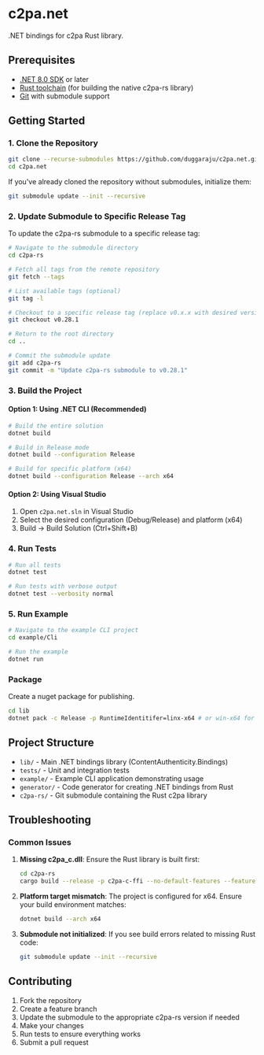 # c2pa.net

.NET bindings for c2pa Rust library.

## Prerequisites

- [.NET 8.0 SDK](https://dotnet.microsoft.com/download/dotnet/8.0) or later
- [Rust toolchain](https://rustup.rs/) (for building the native c2pa-rs library)
- [Git](https://git-scm.com/) with submodule support

## Getting Started

### 1. Clone the Repository

```bash
git clone --recurse-submodules https://github.com/duggaraju/c2pa.net.git
cd c2pa.net
```

If you've already cloned the repository without submodules, initialize them:

```bash
git submodule update --init --recursive
```

### 2. Update Submodule to Specific Release Tag

To update the c2pa-rs submodule to a specific release tag:

```bash
# Navigate to the submodule directory
cd c2pa-rs

# Fetch all tags from the remote repository
git fetch --tags

# List available tags (optional)
git tag -l

# Checkout to a specific release tag (replace v0.x.x with desired version)
git checkout v0.28.1

# Return to the root directory
cd ..

# Commit the submodule update
git add c2pa-rs
git commit -m "Update c2pa-rs submodule to v0.28.1"
```

### 3. Build the Project

#### Option 1: Using .NET CLI (Recommended)

```bash
# Build the entire solution
dotnet build

# Build in Release mode
dotnet build --configuration Release

# Build for specific platform (x64)
dotnet build --configuration Release --arch x64
```

#### Option 2: Using Visual Studio

1. Open `c2pa.net.sln` in Visual Studio
2. Select the desired configuration (Debug/Release) and platform (x64)
3. Build → Build Solution (Ctrl+Shift+B)

### 4. Run Tests

```bash
# Run all tests
dotnet test

# Run tests with verbose output
dotnet test --verbosity normal
```

### 5. Run Example

```bash
# Navigate to the example CLI project
cd example/Cli

# Run the example
dotnet run
```

### Package

Create a nuget package for publishing.

```bash
cd lib
dotnet pack -c Release -p RuntimeIdentitifer=linx-x64 # or win-x64 for Windows.
```

## Project Structure

- `lib/` - Main .NET bindings library (ContentAuthenticity.Bindings)
- `tests/` - Unit and integration tests
- `example/` - Example CLI application demonstrating usage
- `generator/` - Code generator for creating .NET bindings from Rust
- `c2pa-rs/` - Git submodule containing the Rust c2pa library

## Troubleshooting

### Common Issues

1. **Missing c2pa_c.dll**: Ensure the Rust library is built first:

   ```bash
   cd c2pa-rs
   cargo build --release -p c2pa-c-ffi --no-default-features --features "rust_native_crypto, file_io"
   ```

2. **Platform target mismatch**: The project is configured for x64. Ensure your build environment matches:

   ```bash
   dotnet build --arch x64
   ```

3. **Submodule not initialized**: If you see build errors related to missing Rust code:

   ```bash
   git submodule update --init --recursive
   ```

## Contributing

1. Fork the repository
2. Create a feature branch
3. Update the submodule to the appropriate c2pa-rs version if needed
4. Make your changes
5. Run tests to ensure everything works
6. Submit a pull request

